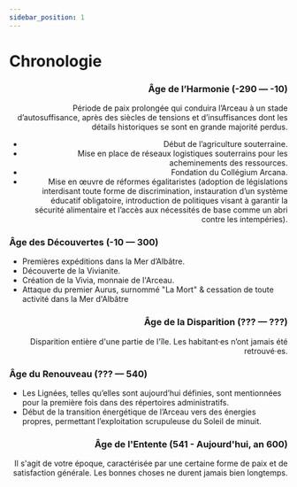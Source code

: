 ```yaml
---
sidebar_position: 1
---
```


# Chronologie

<Timeline horizontal>

<TimelineItem align='right'>

### Âge de l’Harmonie (-290 — -10)

Période de paix prolongée qui conduira l’Arceau à un stade d’autosuffisance, après des siècles de tensions et d’insuffisances dont les détails historiques se sont en grande majorité perdus.
- Début de l’agriculture souterraine.
- Mise en place de réseaux logistiques souterrains pour les acheminements des ressources.
- Fondation du Collégium Arcana.
- Mise en œuvre de réformes égalitaristes (adoption de législations interdisant toute forme de discrimination, instauration d’un système éducatif obligatoire, introduction de politiques visant à garantir la sécurité alimentaire et l’accès aux nécessités de base comme un abri contre les intempéries).

</TimelineItem>
<TimelineItem align='left'>

### Âge des Découvertes (-10 — 300)

- Premières expéditions dans la Mer d’Albâtre.
- Découverte de la Vivianite.
- Création de la Vivia, monnaie de l'Arceau.
- Attaque du premier Aurus, surnommé "La Mort" & cessation de toute activité dans la Mer d'Albâtre

</TimelineItem>

<TimelineItem align='right'>

### Âge de la Disparition (??? — ???)

Disparition entière d'une partie de l'île. Les habitant·es n’ont jamais été retrouvé·es.

</TimelineItem>

<TimelineItem align='left'>

### Âge du Renouveau (??? — 540)

- Les Lignées, telles qu’elles sont aujourd’hui définies, sont mentionnées pour la première fois dans des répertoires administratifs.
- Début de la transition énergétique de l’Arceau vers des énergies propres, permettant l’exploitation scrupuleuse du Soleil de minuit.

</TimelineItem>

<TimelineItem align='right'>

### Âge de l'Entente (541 - Aujourd'hui, an 600)

Il s'agit de votre époque, caractérisée par une certaine forme de paix et de satisfaction générale. Les bonnes choses ne durent jamais bien longtemps.

</TimelineItem>
</Timeline>